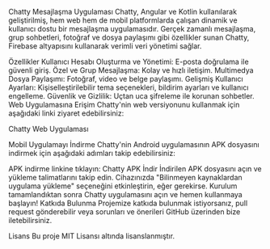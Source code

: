 Chatty Mesajlaşma Uygulaması
Chatty, Angular ve Kotlin kullanılarak geliştirilmiş, hem web hem de mobil platformlarda çalışan dinamik ve kullanıcı dostu bir mesajlaşma uygulamasıdır. Gerçek zamanlı mesajlaşma, grup sohbetleri, fotoğraf ve dosya paylaşımı gibi özellikler sunan Chatty, Firebase altyapısını kullanarak verimli veri yönetimi sağlar.

Özellikler
Kullanıcı Hesabı Oluşturma ve Yönetimi: E-posta doğrulama ile güvenli giriş.
Özel ve Grup Mesajlaşma: Kolay ve hızlı iletişim.
Multimedya Dosya Paylaşımı: Fotoğraf, video ve belge paylaşımı.
Gelişmiş Kullanıcı Ayarları: Kişiselleştirilebilir tema seçenekleri, bildirim ayarları ve kullanıcı engelleme.
Güvenlik ve Gizlilik: Uçtan uca şifreleme ile korunan sohbetler.
Web Uygulamasına Erişim
Chatty'nin web versiyonunu kullanmak için aşağıdaki linki ziyaret edebilirsiniz:

Chatty Web Uygulaması

Mobil Uygulamayı İndirme
Chatty'nin Android uygulamasının APK dosyasını indirmek için aşağıdaki adımları takip edebilirsiniz:

APK indirme linkine tıklayın: Chatty APK İndir
İndirilen APK dosyasını açın ve yükleme talimatlarını takip edin.
Cihazınızda "Bilinmeyen kaynaklardan uygulama yükleme" seçeneğini etkinleştirin, eğer gerekirse.
Kurulum tamamlandıktan sonra Chatty uygulamasını açın ve hemen kullanmaya başlayın!
Katkıda Bulunma
Projemize katkıda bulunmak istiyorsanız, pull request gönderebilir veya sorunları ve önerileri GitHub üzerinden bize iletebilirsiniz.

Lisans
Bu proje MIT Lisansı altında lisanslanmıştır.
